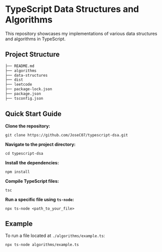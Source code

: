 # TypeScript Data Structures and Algorithms

This repository showcases my implementations of various data structures and algorithms in TypeScript.

## Project Structure
```bash
├── README.md
├── algorithms
├── data-structures
├── dist
├── leetcode
├── package-lock.json
├── package.json
├── tsconfig.json
```
## Quick Start Guide

**Clone the repository:**
``` 
git clone https://github.com/JoseC07/typescript-dsa.git
```
**Navigate to the project directory:**
```
cd typescript-dsa
```
**Install the dependencies:**
```
npm install
```
**Compile TypeScript files:**
```
tsc
```
**Run a specific file using `ts-node`:**
```   
npx ts-node <path_to_your_file>
```
## Example

To run a file located at `./algorithms/example.ts`:
```bash
npx ts-node algorithms/example.ts
```
